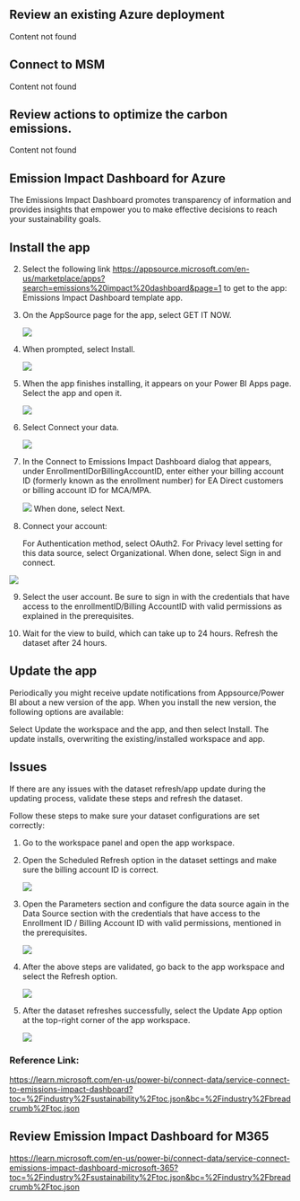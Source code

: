 ## Review an existing Azure deployment

Content not found

## Connect to MSM 
Content not found

## Review actions to optimize the carbon emissions.  
Content not found

## Emission Impact Dashboard for Azure 

The Emissions Impact Dashboard promotes transparency of information and provides insights that empower you to make effective decisions to reach your sustainability goals.



## Install the app

2. Select the following link https://appsource.microsoft.com/en-us/marketplace/apps?search=emissions%20impact%20dashboard&page=1 to get to the app: Emissions Impact Dashboard template app.

3. On the AppSource page for the app, select GET IT NOW.

    ![](../media/appsource.png)

4. When prompted, select Install.

   ![](../media/install-app.png)

5. When the app finishes installing, it appears on your Power BI Apps page. Select the app and open it.

   ![](../media/app-on-app-page.png)

6. Select Connect your data.

   ![](../media/connect-your-data.png)

8. In the Connect to Emissions Impact Dashboard dialog that appears, under EnrollmentIDorBillingAccountID, enter either your billing account ID (formerly known as the enrollment number) for EA Direct customers or billing account ID for MCA/MPA.

    ![](../media/connect-enterprise-agreement.png)
   When done, select Next.

10. Connect your account:

      For Authentication method, select OAuth2.
      For Privacy level setting for this data source, select Organizational.
      When done, select Sign in and connect.

   ![](../media/authentication-dialog.png)
   
9. Select the user account. Be sure to sign in with the credentials that have access to the enrollmentID/Billing AccountID with valid permissions as explained in the prerequisites.

10. Wait for the view to build, which can take up to 24 hours. Refresh the dataset after 24 hours.

## Update the app
Periodically you might receive update notifications from Appsource/Power BI about a new version of the app. When you install the new version, the following options are available:    

Select Update the workspace and the app, and then select Install. The update installs, overwriting the existing/installed workspace and app.

## Issues

If there are any issues with the dataset refresh/app update during the updating process, validate these steps and refresh the dataset.

Follow these steps to make sure your dataset configurations are set correctly:

1. Go to the workspace panel and open the app workspace.

2. Open the Scheduled Refresh option in the dataset settings and make sure the billing account ID is correct.

    ![](../media/schedule-refresh.png)

3. Open the Parameters section and configure the data source again in the Data Source section with the credentials that have access to the Enrollment ID / Billing Account ID with valid permissions, mentioned in the prerequisites.

   ![](../media/data-source-credentials-parameters.png)

4. After the above steps are validated, go back to the app workspace and select the Refresh option.

   ![](../media/data-refresh.png)

5. After the dataset refreshes successfully, select the Update App option at the top-right corner of the app workspace.

   ![](../media/updating-app.png)


### Reference Link:

  https://learn.microsoft.com/en-us/power-bi/connect-data/service-connect-to-emissions-impact-dashboard?toc=%2Findustry%2Fsustainability%2Ftoc.json&bc=%2Findustry%2Fbreadcrumb%2Ftoc.json

## Review Emission Impact Dashboard for M365 

https://learn.microsoft.com/en-us/power-bi/connect-data/service-connect-emissions-impact-dashboard-microsoft-365?toc=%2Findustry%2Fsustainability%2Ftoc.json&bc=%2Findustry%2Fbreadcrumb%2Ftoc.json
